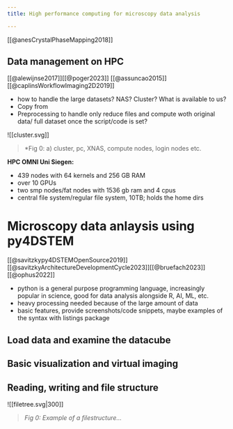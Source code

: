 ```yaml
---
title: High performance computing for microscopy data analysis

---
```



[[@anesCrystalPhaseMapping2018]]
## Data management on HPC
[[@alewijnse2017]][[@poger2023]] [[@assuncao2015]] [[@caplinsWorkflowImaging2D2019]]
- how to handle the large datasets? NAS? Cluster? What is available to us?
- Copy from 
- Preprocessing to handle only reduce files and compute woth original data/ full dataset once the script/code is set?

![[cluster.svg]]
> *Fig 0: a) cluster, pc, XNAS, compute nodes, login nodes etc.

**HPC OMNI Uni Siegen:**
- 439 nodes with 64 kernels and 256 GB RAM
- over 10 GPUs
- two smp nodes/fat nodes with 1536 gb ram and 4 cpus
- central file system/regular file system, 10TB; holds the home dirs


# Microscopy data anlaysis using py4DSTEM
[[@savitzkypy4DSTEMOpenSource2019]] [[@savitzkyArchitectureDevelopmentCycle2023]][[@bruefach2023]][[@ophus2022]]
- python is a general purpose programming language, increasingly popular in science, good for data analysis alongside R, AI, ML, etc.
- heavy processing needed because of the large amount of data
- basic features, provide screenshots/code snippets, maybe examples of the syntax with listings package

## Load data and examine the datacube

## Basic visualization and virtual imaging


## Reading, writing and file structure

![[filetree.svg|300]]
> *Fig 0: Example of a filestructure...*





